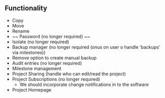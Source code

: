 ## Functionality

- Copy
- Move
- Rename
- ~~ Password (no longer required) ~~
- Isolate (no longer required)
- Backup manager (no longer required (onus on user o handle 'backups' via milestones))
- Remove option to create manual backup
- Audit entries (no longer required)
- Milestone management
- Project Sharing (handle who can edit/read the project)
- Project Subscriptions (no longer required)
  - We should incorporate change notifications in to the software
- Project Homepage
